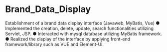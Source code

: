 # Brand_Data_Display
Establishment of a brand data display interface (Javaweb, MyBatis, Vue)
● Implemented the creation, delete, update, search functionalities utilizing Servlet, JSP.
● Interacted with mysql database utilizing MyBatis framework.
● Realized the display of the interface by applying front-end framework/library such as VUE and Element-UI.

